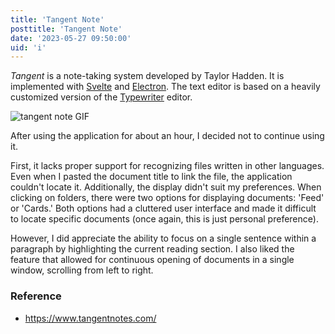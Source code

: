 ```yaml
---
title: 'Tangent Note'
posttitle: 'Tangent Note'
date: '2023-05-27 09:50:00'
uid: 'i'
---
```


_Tangent_ is a note-taking system developed by Taylor Hadden. It is implemented with [Svelte](https://svelte.dev/) and [Electron](https://www.electronjs.org/). The text editor is based on a heavily customized version of the [Typewriter](https://github.com/typewriter-editor/typewriter) editor.

![tangent note GIF](/images/tangent-note.gif)

After using the application for about an hour, I decided not to continue using it.

First, it lacks proper support for recognizing files written in other languages. Even when I pasted the document title to link the file, the application couldn't locate it. Additionally, the display didn't suit my preferences. When clicking on folders, there were two options for displaying documents: 'Feed' or 'Cards.' Both options had a cluttered user interface and made it difficult to locate specific documents (once again, this is just personal preference).

However, I did appreciate the ability to focus on a single sentence within a paragraph by highlighting the current reading section. I also liked the feature that allowed for continuous opening of documents in a single window, scrolling from left to right.

### Reference

- <https://www.tangentnotes.com/>
